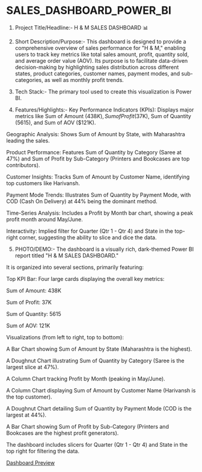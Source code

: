 # SALES_DASHBOARD_POWER_BI
1. Project Title/Headline:-
H & M SALES DASHBOARD 📊

2. Short Description/Purpose:-
This dashboard is designed to provide a comprehensive overview of sales performance for "H & M," enabling users to track key metrics like total sales amount, profit, quantity sold, and average order value (AOV). Its purpose is to facilitate data-driven decision-making by highlighting sales distribution across different states, product categories, customer names, payment modes, and sub-categories, as well as monthly profit trends.

3. Tech Stack:-
The primary tool used to create this visualization is Power BI.

4. Features/Highlights:-
Key Performance Indicators (KPIs): Displays major metrics like Sum of Amount ($438K), Sum of Profit ($37K), Sum of Quantity (5615), and Sum of AOV ($121K).

Geographic Analysis: Shows Sum of Amount by State, with Maharashtra leading the sales.

Product Performance: Features Sum of Quantity by Category (Saree at 47%) and Sum of Profit by Sub-Category (Printers and Bookcases are top contributors).

Customer Insights: Tracks Sum of Amount by Customer Name, identifying top customers like Harivansh.

Payment Mode Trends: Illustrates Sum of Quantity by Payment Mode, with COD (Cash On Delivery) at 44% being the dominant method.

Time-Series Analysis: Includes a Profit by Month bar chart, showing a peak profit month around May/June.

Interactivity: Implied filter for Quarter (Qtr 1 - Qtr 4) and State in the top-right corner, suggesting the ability to slice and dice the data.

5. PHOTO/DEMO:-
The dashboard is a visually rich, dark-themed Power BI report titled "H & M SALES DASHBOARD."

It is organized into several sections, primarily featuring:

Top KPI Bar: Four large cards displaying the overall key metrics:

Sum of Amount: 438K

Sum of Profit: 37K

Sum of Quantity: 5615

Sum of AOV: 121K

Visualizations (from left to right, top to bottom):

A Bar Chart showing Sum of Amount by State (Maharashtra is the highest).

A Doughnut Chart illustrating Sum of Quantity by Category (Saree is the largest slice at 47%).

A Column Chart tracking Profit by Month (peaking in May/June).

A Column Chart displaying Sum of Amount by Customer Name (Harivansh is the top customer).

A Doughnut Chart detailing Sum of Quantity by Payment Mode (COD is the largest at 44%).

A Bar Chart showing Sum of Profit by Sub-Category (Printers and Bookcases are the highest profit generators).

The dashboard includes slicers for Quarter (Qtr 1 - Qtr 4) and State in the top right for filtering the data.

[Dashboard Preview](https://github.com/TONGER-TECH1994/SALES_DASHBOARD_POWER_BI/blob/main/SALES_DASHBOARD_POWER_BI.jpeg)
